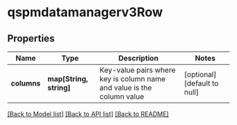 # qspmdatamanagerv3Row

## Properties
Name | Type | Description | Notes
------------ | ------------- | ------------- | -------------
**columns** | **map[String, string]** | Key-value pairs where key is column name and value is the column value | [optional] [default to null]

[[Back to Model list]](../README.md#documentation-for-models) [[Back to API list]](../README.md#documentation-for-api-endpoints) [[Back to README]](../README.md)



